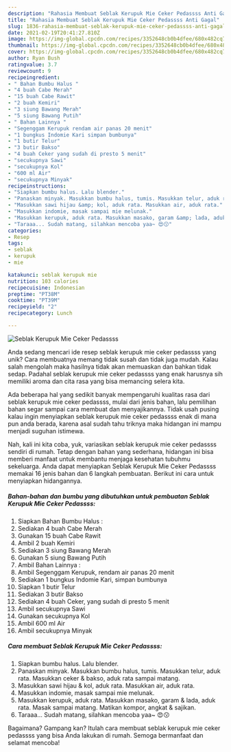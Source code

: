 ```yaml
---
description: "Rahasia Membuat Seblak Kerupuk Mie Ceker Pedassss Anti Gagal"
title: "Rahasia Membuat Seblak Kerupuk Mie Ceker Pedassss Anti Gagal"
slug: 1836-rahasia-membuat-seblak-kerupuk-mie-ceker-pedassss-anti-gagal
date: 2021-02-19T20:41:27.810Z
image: https://img-global.cpcdn.com/recipes/3352648cb0b4dfee/680x482cq70/seblak-kerupuk-mie-ceker-pedassss-foto-resep-utama.jpg
thumbnail: https://img-global.cpcdn.com/recipes/3352648cb0b4dfee/680x482cq70/seblak-kerupuk-mie-ceker-pedassss-foto-resep-utama.jpg
cover: https://img-global.cpcdn.com/recipes/3352648cb0b4dfee/680x482cq70/seblak-kerupuk-mie-ceker-pedassss-foto-resep-utama.jpg
author: Ryan Bush
ratingvalue: 3.7
reviewcount: 9
recipeingredient:
- " Bahan Bumbu Halus "
- "4 buah Cabe Merah"
- "15 buah Cabe Rawit"
- "2 buah Kemiri"
- "3 siung Bawang Merah"
- "5 siung Bawang Putih"
- " Bahan Lainnya "
- "Segenggam Kerupuk rendam air panas 20 menit"
- "1 bungkus Indomie Kari simpan bumbunya"
- "1 butir Telur"
- "3 butir Bakso"
- "4 buah Ceker yang sudah di presto 5 menit"
- "secukupnya Sawi"
- "secukupnya Kol"
- "600 ml Air"
- "secukupnya Minyak"
recipeinstructions:
- "Siapkan bumbu halus. Lalu blender."
- "Panaskan minyak. Masukkan bumbu halus, tumis. Masukkan telur, aduk rata. Masukkan ceker &amp; bakso, aduk rata sampai matang."
- "Masukkan sawi hijau &amp; kol, aduk rata. Masukkan air, aduk rata."
- "Masukkan indomie, masak sampai mie melunak."
- "Masukkan kerupuk, aduk rata. Masukkan masako, garam &amp; lada, aduk rata. Masak sampai matang. Matikan kompor, angkat &amp; sajikan."
- "Taraaa... Sudah matang, silahkan mencoba yaa~ 😍😗"
categories:
- Resep
tags:
- seblak
- kerupuk
- mie

katakunci: seblak kerupuk mie 
nutrition: 103 calories
recipecuisine: Indonesian
preptime: "PT38M"
cooktime: "PT39M"
recipeyield: "2"
recipecategory: Lunch

---
```



![Seblak Kerupuk Mie Ceker Pedassss](https://img-global.cpcdn.com/recipes/3352648cb0b4dfee/680x482cq70/seblak-kerupuk-mie-ceker-pedassss-foto-resep-utama.jpg)

Anda sedang mencari ide resep seblak kerupuk mie ceker pedassss yang unik? Cara membuatnya memang tidak susah dan tidak juga mudah. Kalau salah mengolah maka hasilnya tidak akan memuaskan dan bahkan tidak sedap. Padahal seblak kerupuk mie ceker pedassss yang enak harusnya sih memiliki aroma dan cita rasa yang bisa memancing selera kita.



Ada beberapa hal yang sedikit banyak mempengaruhi kualitas rasa dari seblak kerupuk mie ceker pedassss, mulai dari jenis bahan, lalu pemilihan bahan segar sampai cara membuat dan menyajikannya. Tidak usah pusing kalau ingin menyiapkan seblak kerupuk mie ceker pedassss enak di mana pun anda berada, karena asal sudah tahu triknya maka hidangan ini mampu menjadi suguhan istimewa.


Nah, kali ini kita coba, yuk, variasikan seblak kerupuk mie ceker pedassss sendiri di rumah. Tetap dengan bahan yang sederhana, hidangan ini bisa memberi manfaat untuk membantu menjaga kesehatan tubuhmu sekeluarga. Anda dapat menyiapkan Seblak Kerupuk Mie Ceker Pedassss memakai 16 jenis bahan dan 6 langkah pembuatan. Berikut ini cara untuk menyiapkan hidangannya.

<!--inarticleads1-->

##### Bahan-bahan dan bumbu yang dibutuhkan untuk pembuatan Seblak Kerupuk Mie Ceker Pedassss:

1. Siapkan  Bahan Bumbu Halus :
1. Sediakan 4 buah Cabe Merah
1. Gunakan 15 buah Cabe Rawit
1. Ambil 2 buah Kemiri
1. Sediakan 3 siung Bawang Merah
1. Gunakan 5 siung Bawang Putih
1. Ambil  Bahan Lainnya :
1. Ambil Segenggam Kerupuk, rendam air panas 20 menit
1. Sediakan 1 bungkus Indomie Kari, simpan bumbunya
1. Siapkan 1 butir Telur
1. Sediakan 3 butir Bakso
1. Sediakan 4 buah Ceker, yang sudah di presto 5 menit
1. Ambil secukupnya Sawi
1. Gunakan secukupnya Kol
1. Ambil 600 ml Air
1. Ambil secukupnya Minyak




<!--inarticleads2-->

##### Cara membuat Seblak Kerupuk Mie Ceker Pedassss:

1. Siapkan bumbu halus. Lalu blender.
1. Panaskan minyak. Masukkan bumbu halus, tumis. Masukkan telur, aduk rata. Masukkan ceker &amp; bakso, aduk rata sampai matang.
1. Masukkan sawi hijau &amp; kol, aduk rata. Masukkan air, aduk rata.
1. Masukkan indomie, masak sampai mie melunak.
1. Masukkan kerupuk, aduk rata. Masukkan masako, garam &amp; lada, aduk rata. Masak sampai matang. Matikan kompor, angkat &amp; sajikan.
1. Taraaa... Sudah matang, silahkan mencoba yaa~ 😍😗




Bagaimana? Gampang kan? Itulah cara membuat seblak kerupuk mie ceker pedassss yang bisa Anda lakukan di rumah. Semoga bermanfaat dan selamat mencoba!
